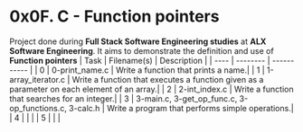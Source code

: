 #  0x0F. C - Function pointers
 Project done during **Full Stack Software Engineering studies** at **ALX Software Engineering**. It aims to demonstrate the definition and use of **Function pointers**
| Task | Filename(s) | Description |
| ---- | -------- | ----------- |
| 0 | 0-print_name.c | Write a function that prints a name.|
| 1 | 1-array_iterator.c | Write a function that executes a function given as a parameter on each element of an array.|
| 2 | 2-int_index.c | Write a function that searches for an integer.|
| 3 | 3-main.c, 3-get_op_func.c, 3-op_functions.c, 3-calc.h | Write a program that performs simple operations.|
| 4 |  | |
| 5 |  | |
